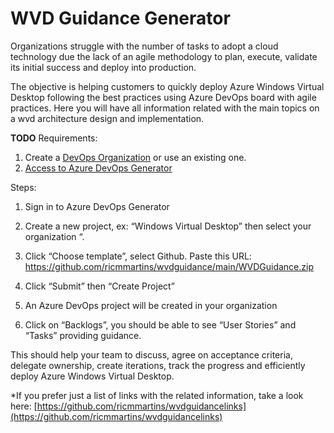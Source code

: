 # WVD Guidance Generator

Organizations struggle with the number of tasks to adopt a cloud technology due the lack of an agile methodology to plan, execute,  validate its initial success and deploy into production.

The objective is helping customers to quickly deploy Azure Windows Virtual Desktop following the best practices using  Azure DevOps board with agile practices. Here you will have all information related with the main topics on a wvd architecture design and implementation.

**TODO** Requirements:

1. Create a [DevOps Organization](https://docs.microsoft.com/en-us/azure/devops/organizations/accounts/create-organization?view=azure-devops#create-an-organization) or use an existing one.
2. [Access to Azure DevOps Generator](https://nam06.safelinks.protection.outlook.com/?url=https%3A%2F%2Fdocs.microsoft.com%2Fen-us%2Fazure%2Fdevops%2Fdemo-gen%2Fuse-demo-generator-v2%3Fview%3Dazure-devops&data=02%7C01%7Ccrmuno%40microsoft.com%7Cd340cee195414944089708d7e20b9512%7C72f988bf86f141af91ab2d7cd011db47%7C1%7C0%7C637226411708900870&sdata=0XTp%2BCwHnScmiiNJly0pv%2ByyFsmU8h6RjXb2V4pdO%2B8%3D&reserved=0)


Steps:

1. Sign in to Azure DevOps Generator

2.	Create a new project, ex: “Windows Virtual Desktop” then select your organization “.

3. Click “Choose template”, select Github. Paste this URL: https://github.com/ricmmartins/wvdguidance/main/WVDGuidance.zip
 
4. Click “Submit” then “Create Project”

5. An Azure DevOps project will be created in your organization
 
6. Click on “Backlogs”, you should be able to see “User Stories” and “Tasks” providing guidance.

This should help your team to discuss, agree on acceptance criteria,  delegate ownership, create iterations, track the progress and efficiently deploy Azure Windows Virtual Desktop.


*If you prefer just a list of links with the related information, take a look here: [https://github.com/ricmmartins/wvdguidancelinks](https://github.com/ricmmartins/wvdguidancelinks)
